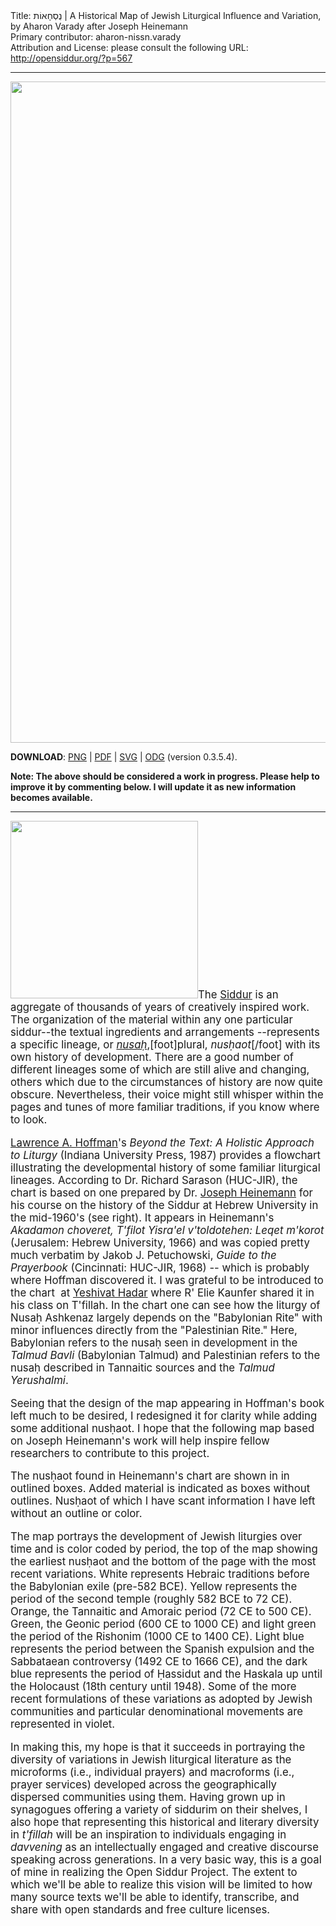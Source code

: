 <html>
<head></head>
<body>
Title: נֻסְחָאוֹת | A Historical Map of Jewish Liturgical Influence and Variation, by Aharon Varady after Joseph Heinemann<br />
Primary contributor: aharon-nissn.varady<br />
Attribution and License: please consult the following URL: <a href="http://opensiddur.org/?p=567">http://opensiddur.org/?p=567</a>
<p />
<hr />

<a href="https://opensiddur.org/wp-content/uploads/2010/05/Aharon-Varady-Nusḥaot-Tree-3.5.4.png"><img src="https://opensiddur.org/wp-content/uploads/2010/05/Aharon-Varady-Nusḥaot-Tree-3.5.4.png" alt="" width="1634" height="1058" class="size-full wp-image-10591" /></a>

<strong>DOWNLOAD</strong>: <a href="https://opensiddur.org/wp-content/uploads/2010/05/Aharon-Varady-Nusḥaot-Tree-3.5.4.png">PNG</a> | <a href="https://opensiddur.org/wp-content/uploads/2010/05/Aharon-Varady-Nusḥaot-Tree-3.5.4.pdf">PDF</a> | <a href="https://opensiddur.org/liturgical-scope/jewish-liturgical-influence-and-variation-(aharon-varady,-cc-by-sa).svg">SVG</a> | <a href="https://opensiddur.org/wp-content/uploads/2010/05/Aharon-Varady-Nusḥaot-Tree-3.5.4.odg">ODG</a> (version 0.3.5.4).

<strong>Note: The above should be considered a work in progress. Please help to improve it by commenting below. I will update it as new information becomes available.</strong>

<hr />

<div class="english" style="font-size: 1.2em;">
<a href="https://opensiddur.org/wp-content/uploads/2010/05/Joseph-Heinemanns-Map-of-Jewish-Liturgies-Large.jpg"><img class="alignright size-medium wp-image-608" title="Joseph Heinemann's Map of Jewish Liturgies" src="https://opensiddur.org/wp-content/uploads/2010/05/Joseph-Heinemanns-Map-of-Jewish-Liturgies-Large-300x284.jpg" alt="" width="300" height="284" /></a>The <a href="http://en.wikipedia.org/wiki/Siddur">Siddur</a> is an aggregate of thousands of years of creatively inspired work. The organization of the material within any one particular siddur--the textual ingredients and arrangements --represents a specific lineage, or <em><a href="http://en.wikipedia.org/wiki/Nusach">nusaḥ</a></em>,[foot]plural, <em>nusḥaot</em>[/foot] with its own history of development. There are a good number of different lineages some of which are still alive and changing, others which due to the circumstances of history are now quite obscure. Nevertheless, their voice might still whisper within the pages and tunes of more familiar traditions, if you know where to look.

<a href="http://en.wikipedia.org/wiki/Lawrence_A._Hoffman">Lawrence A. Hoffman</a>'s <em><em>Beyond the Text: A Holistic Approach to Liturgy</em><span style="font-style: normal;"> (Indiana University Press, 1987)</span></em> provides a flowchart illustrating the developmental history of some familiar liturgical lineages. According to Dr. Richard Sarason (HUC-JIR), the chart is based on one prepared by Dr. <a href="http://books.google.com/books?id=03D0ISPbyJ4C">Joseph Heinemann</a> for his course on the history of the Siddur at Hebrew University in the mid-1960's (see right). It appears in Heinemann's <em>Akadamon choveret, T'filot Yisra'el v'toldotehen: Leqet m'korot</em> (Jerusalem: Hebrew University, 1966) and was copied pretty much verbatim by Jakob J. Petuchowski, <em>Guide to the Prayerbook</em> (Cincinnati: HUC-JIR, 1968) -- which is probably where Hoffman discovered it. I was grateful to be introduced to the chart  at <a href="http://mechonhadar.org/yeshivat-hadar1">Yeshivat Hadar</a> where R' Elie Kaunfer shared it in his class on T'fillah. In the chart one can see how the liturgy of Nusaḥ Ashkenaz largely depends on the "Babylonian Rite" with minor influences directly from the "Palestinian Rite." Here, Babylonian refers to the nusaḥ seen in development in the <em>Talmud Bavli</em> (Babylonian Talmud) and Palestinian refers to the nusaḥ described in Tannaitic sources and the <em>Talmud Yerushalmi</em>.

Seeing that the design of the map appearing in Hoffman's book left much to be desired, I redesigned it for clarity while adding some additional nusḥaot. I hope that the following map based on Joseph Heinemann's work will help inspire fellow researchers to contribute to this project.

The nusḥaot found in Heinemann's chart are shown in in outlined boxes. Added material is indicated as boxes without outlines. Nusḥaot of which I have scant information I have left without an outline or color.

The map portrays the development of Jewish liturgies over time and is color coded by period, the top of the map showing the earliest nusḥaot and the bottom of the page with the most recent variations. White represents Hebraic traditions before the Babylonian exile (pre-582 BCE). Yellow represents the period of the second temple (roughly 582 BCE to 72 CE). Orange, the Tannaitic and Amoraic period (72 CE to 500 CE). Green, the Geonic period (600 CE to 1000 CE) and light green the period of the Rishonim (1000 CE to 1400 CE). Light blue represents the period between the Spanish expulsion and the Sabbataean controversy (1492 CE to 1666 CE), and the dark blue represents the period of Ḥassidut and the Haskala up until the Holocaust (18th century until 1948). Some of the more recent formulations of these variations as adopted by Jewish communities and particular denominational movements are represented in violet.

In making this, my hope is that it succeeds in portraying the diversity of variations in Jewish liturgical literature as the microforms (i.e., individual prayers) and macroforms (i.e., prayer services) developed across the geographically dispersed communities using them. Having grown up in synagogues offering a variety of siddurim on their shelves, I also hope that representing this historical and literary diversity in <em>t'fillah</em> will be an inspiration to individuals engaging in <em>davvening</em> as an intellectually engaged and creative discourse speaking across generations. In a very basic way, this is a goal of mine in realizing the Open Siddur Project. The extent to which we'll be able to realize this vision will be limited to how many source texts we'll be able to identify, transcribe, and share with open standards and free culture licenses.
</div>
</body>
</html>